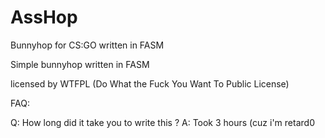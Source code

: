 # AssHop
Bunnyhop for CS:GO written in FASM

Simple bunnyhop written in FASM

licensed by WTFPL (Do What the Fuck You Want To Public License)


FAQ:

Q: How long did it take you to write this ?
A: Took 3 hours (cuz i'm retard0
